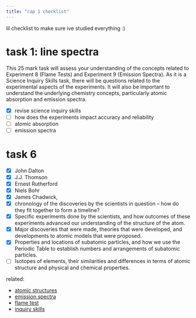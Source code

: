 ```yaml
---
title: "cap 1 checklist"
---
```


lil checklist to make sure ive studied everything :)

# task 1: line spectra
This 25 mark task will assess your understanding of the concepts related to Experiment 8 (Flame Tests) and Experiment 9 (Emission Spectra). 
As it is a Science Inquiry Skills task, there will be questions related to the experimental aspects of the experiments. 
It will also be important to understand the underlying chemistry concepts, particularly atomic absorption and emission spectra.
- [x] revise science inquiry skills
- [ ] how does the experiments impact accuracy and reliability
- [ ] atomic absorption
- [ ] emission spectra
# task 6
- [x] John Dalton
- [x] J.J. Thomson
- [x] Ernest Rutherford
- [x] Niels Bohr
- [x] James Chadwick, 
- [x] chronology of the discoveries by the scientists in question – how do they fit together to form a timeline?
- [x] Specific experiments done by the scientists, and how outcomes of these experiments advanced our understanding of the structure of the atom.
- [x] Major discoveries that were made, theories that were developed, and developments to atomic models that were proposed.
- [x] Properties and locations of subatomic particles, and how we use the Periodic Table to establish numbers and arrangements of subatomic particles.
- [ ] Isotopes of elements, their similarities and differences in terms of atomic structure and physical and chemical properties.

related:
- [atomic structures](notes/archive/AEold/chemistry/lessonnotes/ATOMIC-STRUCTURES.md)
- [emission spectra](notes/archive/AEold/chemistry/lessonnotes/EMISSION-SPECTRA.md)
- [flame test](notes/archive/AEold/chemistry/lessonnotes/FLAME-TEST.md)
- [inquiry skills](notes/archive/AEold/chemistry/lessonnotes/INQ-SKILLS.md)
